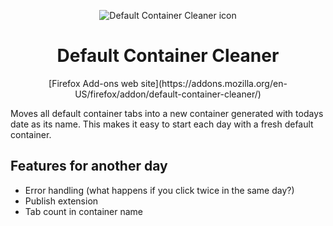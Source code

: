 <p align="center">
  <img src="https://raw.githubusercontent.com/yohanmishkin/firefox-default-container-cleaner/master/icons/96.png" alt="Default Container Cleaner icon"/>
</p>
<h1 align="center">Default Container Cleaner</h1>
<p align="center">[Firefox Add-ons web site](https://addons.mozilla.org/en-US/firefox/addon/default-container-cleaner/)</p>
Moves all default container tabs into a new container generated with todays date as its name. This makes it easy to start each day with a fresh default container.

## Features for another day
- Error handling (what happens if you click twice in the same day?)
- Publish extension
- Tab count in container name
